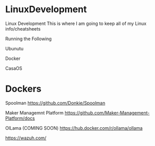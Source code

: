 # LinuxDevelopment
Linux Development
This is where I am going to keep all of my Linux info/cheatsheets

Running the Following

Ubunutu

Docker

CasaOS

# Dockers

Spoolman https://github.com/Donkie/Spoolman

Maker Managemnt Platform https://github.com/Maker-Management-Platform/docs

OlLama (COMING SOON) https://hub.docker.com/r/ollama/ollama

https://wazuh.com/
